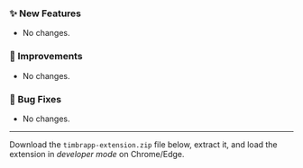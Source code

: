 ### ✨ New Features
- No changes.

### 🚀 Improvements
- No changes.

### 🐛 Bug Fixes
- No changes.

---

Download the `timbrapp-extension.zip` file below, extract it, and load the extension in *developer mode* on Chrome/Edge.
